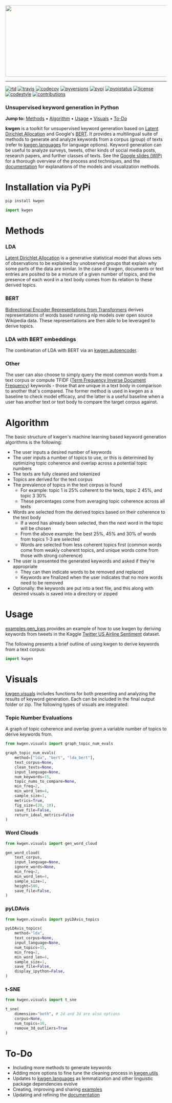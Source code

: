 <div align="center">
  <a href="https://github.com/andrewtavis/kwgen"><img src="https://github.com/andrewtavis/kwgen/blob/main/resources/kwgen_logo_transparent.png" width="517" height="223"></a>
</div>

--------------------------------------

[![rtd](https://img.shields.io/readthedocs/kwgen.svg?logo=read-the-docs)](http://kwgen.readthedocs.io/en/latest/)
[![travis](https://img.shields.io/travis/andrewtavis/kwgen.svg?logo=travis-ci)](https://travis-ci.org/andrewtavis/kwgen)
[![codecov](https://codecov.io/gh/andrewtavis/kwgen/branch/master/graphs/badge.svg)](https://codecov.io/gh/andrewtavis/kwgen)
[![pyversions](https://img.shields.io/pypi/pyversions/kwgen.svg?logo=python)](https://pypi.org/project/kwgen/)
[![pypi](https://img.shields.io/pypi/v/kwgen.svg)](https://pypi.org/project/kwgen/)
[![pypistatus](https://img.shields.io/pypi/status/kwgen.svg)](https://pypi.org/project/kwgen/)
[![license](https://img.shields.io/github/license/andrewtavis/kwgen.svg)](https://github.com/andrewtavis/kwgen/blob/main/LICENSE)
[![codestyle](https://img.shields.io/badge/code%20style-black-000000.svg)](https://github.com/psf/black)
[![contributions](https://img.shields.io/badge/contributions-welcome-brightgreen.svg)](https://github.com/andrewtavis/kwgen/blob/main/CONTRIBUTING.md)

### Unsupervised keyword generation in Python

**Jump to:** [Methods](#methods) • [Algorithm](#algorithm) • [Usage](#usage) • [Visuals](#visuals) • [To-Do](#to-do)

**kwgen** is a toolkit for unsupervised keyword generation based on [Latent Dirichlet Allocation](https://en.wikipedia.org/wiki/Latent_Dirichlet_allocation) and Google's [BERT](https://github.com/google-research/bert). It provides a multilingual suite of methods to generate and analyze keywords from a corpus (group) of texts (refer to [kwgen.languages](https://github.com/andrewtavis/kwgen/blob/main/kwgen/languages.py) for language options). Keyword generation can be useful to analyze surveys, tweets, other kinds of social media posts, research papers, and further classes of texts. See the [Google slides (WIP)](https://docs.google.com/presentation/d/1BNddaeipNQG1mUTjBYmrdpGC6xlBvAi3rapT88fkdBU/edit?usp=sharing) for a thorough overview of the process and techniques, and the [documentation](https://kwgen.readthedocs.io/en/latest/) for explanations of the models and visualization methods.

# Installation via PyPi
```bash
pip install kwgen
```

```python
import kwgen
```

# Methods

### LDA

[Latent Dirichlet Allocation](https://en.wikipedia.org/wiki/Latent_Dirichlet_allocation) is a generative statistical model that allows sets of observations to be explained by unobserved groups that explain why some parts of the data are similar. In the case of kwgen, documents or text entries are posited to be a mixture of a given number of topics, and the presence of each word in a text body comes from its relation to these derived topics.

### BERT

[Bidirectional Encoder Representations from Transformers](https://github.com/google-research/bert) derives representations of words based running nlp models over open source Wikipedia data. These representations are then able to be leveraged to derive topics.

### LDA with BERT embeddings

The combination of LDA with BERT via an [kwgen.autoencoder](https://github.com/andrewtavis/kwgen/blob/main/kwgen/autoencoder.py).

### Other

The user can also choose to simply query the most common words from a text corpus or compute TFIDF ([Term Frequency Inverse Document Frequency](https://en.wikipedia.org/wiki/Tf%E2%80%93idf)) keywords - those that are unique in a text body in comparison to another that's compared. The former method is used in kwgen as a baseline to check model efficacy, and the latter is a useful baseline when a user has another text or text body to compare the target corpus against.

# Algorithm

The basic structure of kwgen's machine learning based keyword generation algorithms is the following:

- The user inputs a desired number of keywords
- The user inputs a number of topics to use, or this is determined by optimizing topic coherence and overlap across a potential topic numbers
- The texts are fully cleaned and tokenized
- Topics are derived for the text corpus
- The prevalence of topics in the text corpus is found
  - For example: topic 1 is 25% coherent to the texts, topic 2 45%, and topic 3 30%
  - These percentages come from averaging topic coherence across all texts
- Words are selected from the derived topics based on their coherence to the text body
  - If a word has already been selected, then the next word in the topic will be chosen
  - From the above example: the best 25%, 45% and 30% of words from topics 1-3 are selected
  - Words are selected from less coherent topics first (common words come from weakly coherent topics, and unique words come from those with strong coherence)
- The user is presented the generated keywords and asked if they're appropriate
  - They can then indicate words to be removed and replaced
  - Keywords are finalized when the user indicates that no more words need to be removed
- Optionally: the keywords are put into a text file, and this along with desired visuals is saved into a directory or zipped

# Usage

[examples.gen_kws](https://github.com/andrewtavis/kwgen/blob/main/examples/gen_kws.ipynb) provides an example of how to use kwgen by deriving keywords from tweets in the Kaggle [Twitter US Airline Sentiment](https://www.kaggle.com/crowdflower/twitter-airline-sentiment) dataset.

The following presents a brief outline of using kwgen to derive keywords from a text corpus:

```python
import kwgen

```

# Visuals

[kwgen.visuals](https://github.com/andrewtavis/kwgen/blob/main/kwgen/visuals.py) includes functions for both presenting and analyzing the results of keyword generation. Each can be included in the final output folder or zip. The following types of visuals are integrated:

### Topic Number Evaluations

A graph of topic coherence and overlap given a variable number of topics to derive keywords from.

```python
from kwgen.visuals import graph_topic_num_evals

graph_topic_num_evals(
    method=["lda", "bert", "lda_bert"],
    text_corpus=None,
    clean_texts=None,
    input_language=None,
    num_keywords=15,
    topic_nums_to_compare=None,
    min_freq=2,
    min_word_len=4,
    sample_size=1,
    metrics=True,
    fig_size=(20, 10),
    save_file=False,
    return_ideal_metrics=False
)
```

### Word Clouds

```python
from kwgen.visuals import gen_word_cloud

gen_word_cloud(
    text_corpus,
    input_language=None,
    ignore_words=None,
    min_freq=2,
    min_word_len=4,
    sample_size=1,
    height=500,
    save_file=False,
)
```

### pyLDAvis

```python
from kwgen.visuals import pyLDAvis_topics

pyLDAvis_topics(
    method="lda",
    text_corpus=None,
    input_language=None,
    num_topics=15,
    min_freq=2,
    min_word_len=4,
    sample_size=1,
    save_file=False,
    display_ipython=False,
)
```

### t-SNE

```python
from kwgen.visuals import t_sne

t_sne(
    dimension="both", # 2d and 3d are also options
    corpus=None,
    num_topics=10,
    remove_3d_outliers=True
)
```

# To-Do

- Including more methods to generate keywords
- Adding more options to fine tune the cleaning process in [kwgen.utils](https://github.com/andrewtavis/kwgen/blob/main/kwgen/utils.py)
- Updates to [kwgen.languages](https://github.com/andrewtavis/kwgen/blob/main/kwgen/languages.py) as lemmatization and other linguistic package dependencies evolve
- Creating, improving and sharing [examples](https://github.com/andrewtavis/kwgen/tree/main/examples)
- Updating and refining the [documentation](https://kwgen.readthedocs.io/en/latest/)

